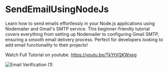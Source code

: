 # SendEmailUsingNodeJs
Learn how to send emails effortlessly in your Node.js applications using Nodemailer and Gmail's SMTP service. This beginner-friendly tutorial covers everything from setting up Nodemailer to configuring Gmail SMTP, ensuring a smooth email delivery process. Perfect for developers looking to add email functionality to their projects!

Watch Full Tutorial on youtube.
https://youtu.be/TkYtVQKWxeg

![Email Verification (1)](https://github.com/user-attachments/assets/a9973087-0a4c-4af5-ab30-ad3aafe239b8)
